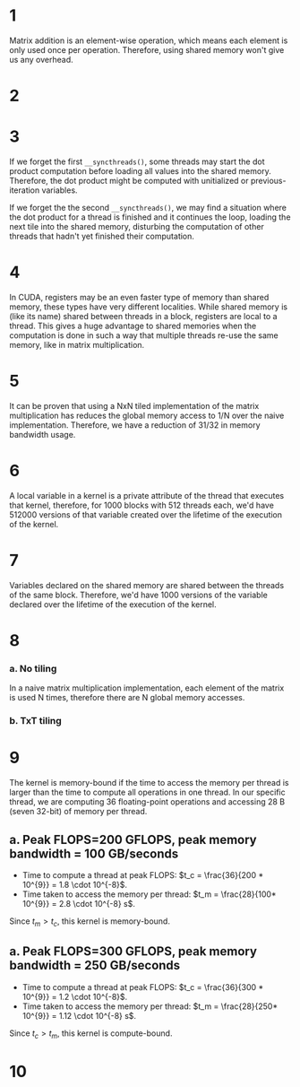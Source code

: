 # 1

Matrix addition is an element-wise operation, which means each element is only used once per operation. Therefore, using shared memory won't give us any overhead.

# 2

# 3

If we forget the first `__syncthreads()`, some threads may start the dot product computation before loading all values into the shared memory. Therefore, the dot product might be computed with unitialized or previous-iteration variables.

If we forget the the second `__syncthreads()`, we may find a situation where the dot product for a thread is finished and it continues the loop, loading the next tile into the shared memory, disturbing the computation of other threads that hadn't yet finished their computation.

# 4

In CUDA, registers may be an even faster type of memory than shared memory, these types have very different localities. While shared memory is (like its name) shared between threads in a block, registers are local to a thread. This gives a huge advantage to shared memories when the computation is done in such a way that multiple threads re-use the same memory, like in matrix multiplication.

# 5

It can be proven that using a NxN tiled implementation of the matrix multiplication has reduces the global memory access to 1/N over the naive implementation. Therefore, we have a reduction of 31/32 in memory bandwidth usage.

# 6

A local variable in a kernel is a private attribute of the thread that executes that kernel, therefore, for 1000 blocks with 512 threads each, we'd have 512000 versions of that variable created over the lifetime of the execution of the kernel.

# 7

Variables declared on the shared memory are shared between the threads of the same block. Therefore, we'd have 1000 versions of the variable declared over the lifetime of the execution of the kernel.

# 8

### a. No tiling

In a naive matrix multiplication implementation, each element of the matrix is used N times, therefore there are N global memory accesses.

### b. TxT tiling

# 9

The kernel is memory-bound if the time to access the memory per thread is larger than the time to compute all operations in one thread. In our specific thread, we are computing 36 floating-point operations and accessing 28 B (seven 32-bit) of memory per thread.

## a. Peak FLOPS=200 GFLOPS, peak memory bandwidth = 100 GB/seconds

- Time to compute a thread at peak FLOPS: $t_c = \frac{36}{200 * 10^{9}} = 1.8 \cdot 10^{-8}$.
- Time taken to access the memory per thread: $t_m = \frac{28}{100* 10^{9}} = 2.8 \cdot 10^{-8} s$.

Since $t_m > t_c$, this kernel is memory-bound.

## a. Peak FLOPS=300 GFLOPS, peak memory bandwidth = 250 GB/seconds

- Time to compute a thread at peak FLOPS: $t_c = \frac{36}{300 * 10^{9}} = 1.2 \cdot 10^{-8}$.
- Time taken to access the memory per thread: $t_m = \frac{28}{250* 10^{9}} = 1.12 \cdot 10^{-8} s$.

Since $t_c > t_m$, this kernel is compute-bound.

# 10

